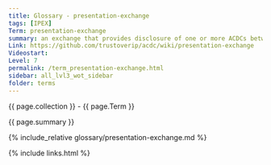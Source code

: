 ```yaml
---
title: Glossary - presentation-exchange
tags: [IPEX]
Term: presentation-exchange
summary: an exchange that provides disclosure of one or more ACDCs between a Discloser and a Disclosee.
Link: https://github.com/trustoverip/acdc/wiki/presentation-exchange
Videostart: 
Level: 7
permalink: /term_presentation-exchange.html
sidebar: all_lvl3_wot_sidebar
folder: terms
---
```


{{ page.collection }} - {{ page.Term }}

   {{ page.summary }}

{% include_relative glossary/presentation-exchange.md %}

 {% include links.html %} 
